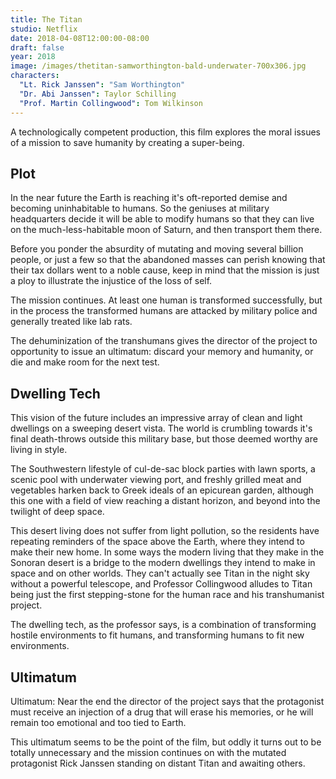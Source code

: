 ```yaml
---
title: The Titan
studio: Netflix
date: 2018-04-08T12:00:00-08:00
draft: false
year: 2018
image: /images/thetitan-samworthington-bald-underwater-700x306.jpg
characters:
  "Lt. Rick Janssen": "Sam Worthington"
  "Dr. Abi Janssen": Taylor Schilling
  "Prof. Martin Collingwood": Tom Wilkinson
---
```


A technologically competent production, this film explores the moral issues of a mission to save humanity by creating a super-being.

## Plot

In the near future the Earth is reaching it's oft-reported demise and becoming uninhabitable to humans. So the geniuses at military headquarters decide it will be able to modify humans so that they can live on the much-less-habitable moon of Saturn, and then transport them there.

Before you ponder the absurdity of mutating and moving several billion people, or just a few so that the abandoned masses can perish knowing that their tax dollars went to a noble cause, keep in mind that the mission is just a ploy to illustrate the injustice of the loss of self.

The mission continues. At least one human is transformed successfully, but in the process the transformed humans are attacked by military police and generally treated like lab rats.

The dehuminization of the transhumans gives the director of the project to opportunity to issue an ultimatum: discard your memory and humanity, or die and make room for the next test.

## Dwelling Tech

This vision of the future includes an impressive array of clean and light dwellings on a sweeping desert vista. The world is crumbling towards it's final death-throws outside this military base, but those deemed worthy are living in style.

The Southwestern lifestyle of cul-de-sac block parties with lawn sports, a scenic pool with underwater viewing port, and freshly grilled meat and vegetables harken back to Greek ideals of an epicurean garden, although this one with a field of view reaching a distant horizon, and beyond into the twilight of deep space.

This desert living does not suffer from light pollution, so the residents have repeating reminders of the space above the Earth, where they intend to make their new home. In some ways the modern living that they make in the Sonoran desert is a bridge to the modern dwellings they intend to make in space and on other worlds. They can't actually see Titan in the night sky without a powerful telescope, and Professor Collingwood alludes to Titan being just the first stepping-stone for the human race and his transhumanist project.

The dwelling tech, as the professor says, is a combination of transforming hostile environments to fit humans, and transforming humans to fit new environments.

## Ultimatum

Ultimatum: Near the end the director of the project says that the protagonist must receive an injection of a drug that will erase his memories, or he will remain too emotional and too tied to Earth.

This ultimatum seems to be the point of the film, but oddly it turns out to be totally unnecessary and the mission continues on with the mutated protagonist Rick Janssen standing on distant Titan and awaiting others.
